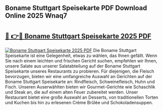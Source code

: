 ## Boname Stuttgart Speisekarte PDF Download Online 2025 Wnaq7

# <h2><a href="http://gc8plg.nevu.top/?p=Boname+Stuttgart+Speisekarte">🔗 👉🔴 Boname Stuttgart Speisekarte 2025 PDF</a></h2>

[![Boname Stuttgart Speisekarte 2025 PDF](https://i.imgur.com/dBaPXMq.png)](http://gc8plg.nevu.top/?p=Boname+Stuttgart+Speisekarte)
Die Boname Stuttgart Speisekarte ist eine Gelegenheit, etwas zu wählen, das Ihnen gefällt. Wenn Sie nach einem leichten und frischen Gericht suchen, empfehlen wir Ihnen, unsere Salate aus unserer Salatabteilung auf der Boname Stuttgart Speisekarte unseres Restaurants zu probieren. Für diejenigen, die Fleisch bevorzugen, bieten wir eine umfangreiche Auswahl an Gerichten auf der Boname Stuttgart Speisekarte an: Rindfleisch, Schweinefleisch, Huhn und Fisch. Unseren Auserwählten bieten wir Gourmet-Gerichte wie Schaschlik und Steak an, die auf einem alten Feuer zubereitet werden. Unser Restaurant bietet eine große Auswahl an Desserts, von traditionellen Torten und Kuchen bis hin zu erlesenen Crème Brûlée und Schokoladensuppen.
